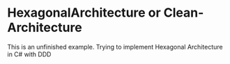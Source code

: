 # HexagonalArchitecture or Clean-Architecture

This is an unfinished example.
Trying to implement Hexagonal Architecture in C# with DDD


